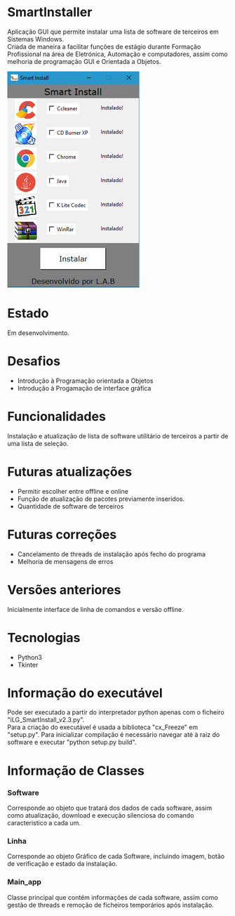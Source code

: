 # SmartInstaller
Aplicação GUI que permite instalar uma lista de software de terceiros em Sistemas Windows.\
Criada de maneira a facilitar funções de estágio durante Formação Profissional na área de Eletrónica, Automação e computadores, assim como melhoria de programação GUI e Orientada a Objetos.

![SmartInstall](./apresentação/smartinstall.png)

# Estado
Em desenvolvimento.

# Desafios
- Introdução à Programação orientada a Objetos
- Introdução à Progamação de interface gráfica

# Funcionalidades
Instalação e atualização de lista de software utilitário de terceiros a partir de uma lista de seleção.

# Futuras atualizações
- Permitir escolher entre offline e online
- Função de atualização de pacotes previamente inseridos.
- Quantidade de software de terceiros

# Futuras correções
- Cancelamento de threads de instalação após fecho do programa
- Melhoria de mensagens de erros

# Versões anteriores
Inicialmente interface de linha de comandos e versão offline.

# Tecnologias
- Python3
- Tkinter

# Informação do executável
Pode ser executado a partir do interpretador python apenas com o ficheiro "iLG_SmartInstall_v2.3.py".\
Para a criação do executável é usada a biblioteca "cx_Freeze" em "setup.py". Para inicializar compilação é necessário navegar até à raiz do software e executar "python setup.py build".

# Informação de Classes
### Software
Corresponde ao objeto que tratará dos dados de cada software, assim como atualização, download e execução silenciosa do comando caracteristico a cada um.
### Linha
Corresponde ao objeto Gráfico de cada Software, incluindo imagem, botão de verificação e estado da instalação.
### Main_app
Classe principal que contém informações de cada software, assim como gestão de threads e remoção de ficheiros temporários após instalação.
